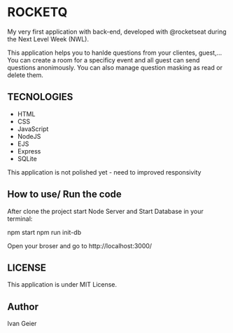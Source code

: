 # ROCKETQ

My very first application with back-end, developed with @rocketseat during the Next Level Week (NWL).

This application helps you to hanlde questions from your clientes, guest,... You can create a room for a specificy event and all guest can send questions anonimously. You can also manage question masking as read or delete them.

## TECNOLOGIES

- HTML
- CSS
- JavaScript
- NodeJS
- EJS
- Express
- SQLite

This application is not polished yet - need to improved responsivity

## How to use/ Run the code

After clone the project start Node Server and Start Database in your terminal:

npm start
npm run init-db

Open your broser and go to http://localhost:3000/

## LICENSE

This application is under MIT License.

## Author

Ivan Geier

